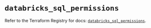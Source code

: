 # `databricks_sql_permissions`

Refer to the Terraform Registry for docs: [`databricks_sql_permissions`](https://registry.terraform.io/providers/databricks/databricks/1.36.3/docs/resources/sql_permissions).
